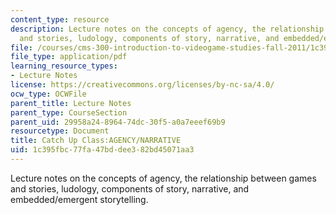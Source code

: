 ```yaml
---
content_type: resource
description: Lecture notes on the concepts of agency, the relationship between games
  and stories, ludology, components of story, narrative, and embedded/emergent storytelling.
file: /courses/cms-300-introduction-to-videogame-studies-fall-2011/1c395fbc77fa47bddee382bd45071aa3_MITCMS_300F11_CatchUpClass.pdf
file_type: application/pdf
learning_resource_types:
- Lecture Notes
license: https://creativecommons.org/licenses/by-nc-sa/4.0/
ocw_type: OCWFile
parent_title: Lecture Notes
parent_type: CourseSection
parent_uid: 29958a24-8964-74dc-30f5-a0a7eeef69b9
resourcetype: Document
title: Catch Up Class:AGENCY/NARRATIVE
uid: 1c395fbc-77fa-47bd-dee3-82bd45071aa3
---
```

Lecture notes on the concepts of agency, the relationship between games and stories, ludology, components of story, narrative, and embedded/emergent storytelling.